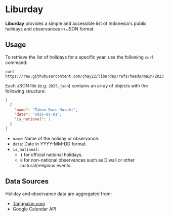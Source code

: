 # Liburday

**Liburday** provides a simple and accessible list of Indonesia's public holidays and observances in JSON format.

## Usage

To retrieve the list of holidays for a specific year, use the following `curl` command:
```curl
curl https://raw.githubusercontent.com/chay22/liburday/refs/heads/main/2025.json
```

Each JSON file (e.g. `2025.json`) contains an array of objects with the following structure:

```json
[
  {
    "name": "Tahun Baru Masehi",
    "date": "2025-01-01",
    "is_national": 1
  }
]
```
- `name`: Name of the holiday or observance.
- `date`: Date in YYYY-MM-DD format.
- `is_national`:
  - `1` for official national holidays.
  - `0` for non-national observances such as Diwali or other cultural/religious events.

## Data Sources
Holiday and observance data are aggregated from:

- [Tanggalan.com](https://tanggalan.com/)
- Google Calendar API

